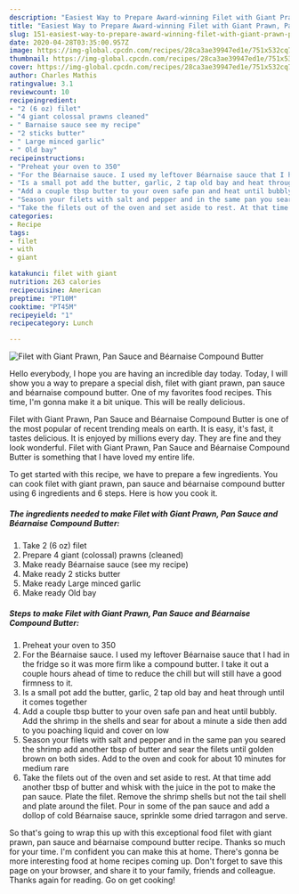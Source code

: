 ```yaml
---
description: "Easiest Way to Prepare Award-winning Filet with Giant Prawn, Pan Sauce and Béarnaise Compound Butter"
title: "Easiest Way to Prepare Award-winning Filet with Giant Prawn, Pan Sauce and Béarnaise Compound Butter"
slug: 151-easiest-way-to-prepare-award-winning-filet-with-giant-prawn-pan-sauce-and-bearnaise-compound-butter
date: 2020-04-28T03:35:00.957Z
image: https://img-global.cpcdn.com/recipes/28ca3ae39947ed1e/751x532cq70/filet-with-giant-prawn-pan-sauce-and-bearnaise-compound-butter-recipe-main-photo.jpg
thumbnail: https://img-global.cpcdn.com/recipes/28ca3ae39947ed1e/751x532cq70/filet-with-giant-prawn-pan-sauce-and-bearnaise-compound-butter-recipe-main-photo.jpg
cover: https://img-global.cpcdn.com/recipes/28ca3ae39947ed1e/751x532cq70/filet-with-giant-prawn-pan-sauce-and-bearnaise-compound-butter-recipe-main-photo.jpg
author: Charles Mathis
ratingvalue: 3.1
reviewcount: 10
recipeingredient:
- "2 (6 oz) filet"
- "4 giant colossal prawns cleaned"
- " Barnaise sauce see my recipe"
- "2 sticks butter"
- " Large minced garlic"
- " Old bay"
recipeinstructions:
- "Preheat your oven to 350"
- "For the Béarnaise sauce. I used my leftover Béarnaise sauce that I had in the fridge so it was more firm like a compound butter. I take it out a couple hours ahead of time to reduce the chill but will still have a good firmness to it."
- "Is a small pot add the butter, garlic, 2 tap old bay and heat through until it comes together"
- "Add a couple tbsp butter to your oven safe pan and heat until bubbly. Add the shrimp in the shells and sear for about a minute a side then add to you poaching liquid and cover on low"
- "Season your filets with salt and pepper and in the same pan you seared the shrimp add another tbsp of butter and sear the filets until golden brown on both sides. Add to the oven and cook for about 10 minutes for medium rare"
- "Take the filets out of the oven and set aside to rest. At that time add another tbsp of butter and whisk with the juice in the pot to make the pan sauce. Plate the filet. Remove the shrimp shells but not the tail shell and plate around the filet. Pour in some of the pan sauce and add a dollop of cold Béarnaise sauce, sprinkle some dried tarragon and serve."
categories:
- Recipe
tags:
- filet
- with
- giant

katakunci: filet with giant 
nutrition: 263 calories
recipecuisine: American
preptime: "PT10M"
cooktime: "PT45M"
recipeyield: "1"
recipecategory: Lunch

---
```



![Filet with Giant Prawn, Pan Sauce and Béarnaise Compound Butter](https://img-global.cpcdn.com/recipes/28ca3ae39947ed1e/751x532cq70/filet-with-giant-prawn-pan-sauce-and-bearnaise-compound-butter-recipe-main-photo.jpg)

Hello everybody, I hope you are having an incredible day today. Today, I will show you a way to prepare a special dish, filet with giant prawn, pan sauce and béarnaise compound butter. One of my favorites food recipes. This time, I'm gonna make it a bit unique. This will be really delicious.



Filet with Giant Prawn, Pan Sauce and Béarnaise Compound Butter is one of the most popular of recent trending meals on earth. It is easy, it's fast, it tastes delicious. It is enjoyed by millions every day. They are fine and they look wonderful. Filet with Giant Prawn, Pan Sauce and Béarnaise Compound Butter is something that I have loved my entire life.


To get started with this recipe, we have to prepare a few ingredients. You can cook filet with giant prawn, pan sauce and béarnaise compound butter using 6 ingredients and 6 steps. Here is how you cook it.

<!--inarticleads1-->

##### The ingredients needed to make Filet with Giant Prawn, Pan Sauce and Béarnaise Compound Butter:

1. Take 2 (6 oz) filet
1. Prepare 4 giant (colossal) prawns (cleaned)
1. Make ready  Béarnaise sauce (see my recipe)
1. Make ready 2 sticks butter
1. Make ready  Large minced garlic
1. Make ready  Old bay




<!--inarticleads2-->

##### Steps to make Filet with Giant Prawn, Pan Sauce and Béarnaise Compound Butter:

1. Preheat your oven to 350
1. For the Béarnaise sauce. I used my leftover Béarnaise sauce that I had in the fridge so it was more firm like a compound butter. I take it out a couple hours ahead of time to reduce the chill but will still have a good firmness to it.
1. Is a small pot add the butter, garlic, 2 tap old bay and heat through until it comes together
1. Add a couple tbsp butter to your oven safe pan and heat until bubbly. Add the shrimp in the shells and sear for about a minute a side then add to you poaching liquid and cover on low
1. Season your filets with salt and pepper and in the same pan you seared the shrimp add another tbsp of butter and sear the filets until golden brown on both sides. Add to the oven and cook for about 10 minutes for medium rare
1. Take the filets out of the oven and set aside to rest. At that time add another tbsp of butter and whisk with the juice in the pot to make the pan sauce. Plate the filet. Remove the shrimp shells but not the tail shell and plate around the filet. Pour in some of the pan sauce and add a dollop of cold Béarnaise sauce, sprinkle some dried tarragon and serve.




So that's going to wrap this up with this exceptional food filet with giant prawn, pan sauce and béarnaise compound butter recipe. Thanks so much for your time. I'm confident you can make this at home. There's gonna be more interesting food at home recipes coming up. Don't forget to save this page on your browser, and share it to your family, friends and colleague. Thanks again for reading. Go on get cooking!
